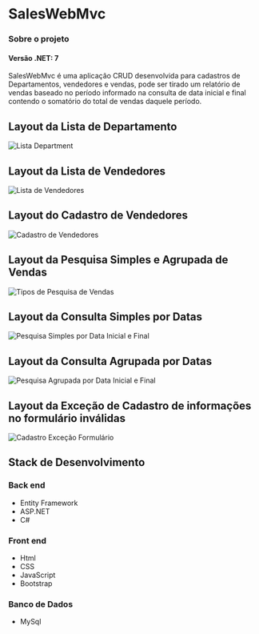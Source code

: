 # SalesWebMvc
### Sobre o projeto
#### Versão .NET: 7
SalesWebMvc é uma aplicação CRUD desenvolvida para cadastros de Departamentos, vendedores e vendas, pode ser tirado um relatório de vendas baseado no período informado na consulta de data inicial e final contendo o somatório do total de vendas daquele período.

## Layout da Lista de Departamento
![Lista Department](https://github.com/gustavommcv/SalesWebMvc/assets/88604190/3cb37b43-03ac-42b2-bed2-7d4dced46996)

## Layout da Lista de Vendedores
![Lista de Vendedores](https://github.com/gustavommcv/SalesWebMvc/assets/88604190/50babc1e-5c86-4292-8a42-1c8fda6b9bd4)

## Layout do Cadastro de Vendedores
![Cadastro de Vendedores](https://github.com/gustavommcv/SalesWebMvc/assets/88604190/b87fe61e-a06b-4d7c-93af-75d4e9ed1a8f)

## Layout da Pesquisa Simples e Agrupada de Vendas
![Tipos de Pesquisa de Vendas](https://github.com/gustavommcv/SalesWebMvc/assets/88604190/8cba912d-8a6d-43e9-92b1-03bd9be8fbc3)

## Layout da Consulta Simples por Datas
![Pesquisa Simples por Data Inicial e Final](https://github.com/gustavommcv/SalesWebMvc/assets/88604190/10b95944-aa93-4a29-ac19-cb2dcb10f2d5)

## Layout da Consulta Agrupada por Datas
![Pesquisa Agrupada por Data Inicial e Final](https://github.com/gustavommcv/SalesWebMvc/assets/88604190/ad7757e2-7e3e-4d95-a16e-ec0a4c8acdbf)

## Layout da Exceção de Cadastro de informações no formulário inválidas
![Cadastro Exceção Formulário](https://github.com/gustavommcv/SalesWebMvc/assets/88604190/f58f2e98-489f-4ffc-88c8-4b71e7a2022e)

## Stack de Desenvolvimento
### Back end
- Entity Framework
- ASP.NET⠀
- C#

### Front end
- Html
- CSS
- JavaScript
- Bootstrap

### Banco de Dados
- MySql
